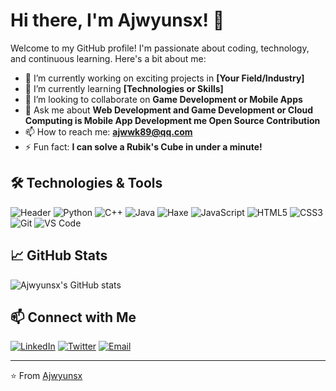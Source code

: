 
# Hi there, I'm Ajwyunsx! 👋

Welcome to my GitHub profile! I'm passionate about coding, technology, and continuous learning. Here's a bit about me:

- 🔭 I’m currently working on exciting projects in **[Your Field/Industry]**
- 🌱 I’m currently learning **[Technologies or Skills]**
- 👯 I’m looking to collaborate on **Game Development or Mobile Apps**
- 💬 Ask me about **Web Development and Game Development or Cloud Computing is Mobile App Development me Open Source Contribution**
- 📫 How to reach me: **ajwwk89@qq.com**
- ⚡ Fun fact: **I can solve a Rubik's Cube in under a minute!**

## 🛠️ Technologies & Tools
![Header](https://capsule-render.vercel.app/api?type=Waving&color=timeGradient&height=200&animation=fadeIn&section=header&text=Ajwyunsx&fontSize=70)
![Python](https://img.shields.io/badge/-Python-333333?style=flat&logo=python)
![C++](https://img.shields.io/badge/-C++-333333?style=flat&logo=c%2B%2B&logoColor=white)
![Java](https://img.shields.io/badge/-Java-333333?style=flat&logo=java&logoColor=white)
![Haxe](https://img.shields.io/badge/-Haxe-333333?style=flat&logo=haxe)
![JavaScript](https://img.shields.io/badge/-JavaScript-333333?style=flat&logo=javascript)
![HTML5](https://img.shields.io/badge/-HTML5-333333?style=flat&logo=html5)
![CSS3](https://img.shields.io/badge/-CSS3-333333?style=flat&logo=css3)
![Git](https://img.shields.io/badge/-Git-333333?style=flat&logo=git)
![VS Code](https://img.shields.io/badge/-VS%20Code-333333?style=flat&logo=visual-studio-code)

## 📈 GitHub Stats

![Ajwyunsx's GitHub stats](https://github-readme-stats.vercel.app/api?username=Ajwyunsx&show_icons=true&theme=radical)

## 📫 Connect with Me

[![LinkedIn](https://img.shields.io/badge/-LinkedIn-0077B5?style=flat&logo=linkedin&logoColor=white)](https://www.linkedin.com/in/yourprofile)
[![Twitter](https://img.shields.io/badge/-Twitter-1DA1F2?style=flat&logo=twitter&logoColor=white)](https://twitter.com/yourprofile)
[![Email](https://img.shields.io/badge/-Email-D14836?style=flat&logo=gmail&logoColor=white)](mailto:your.email@example.com)

---

⭐️ From [Ajwyunsx](https://github.com/Ajwyunsx)
